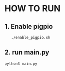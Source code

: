 # HOW TO RUN 
## 1. Enable pigpio
```
   ./enable_pigpio.sh
```
## 2. run main.py
```
python3 main.py
```
